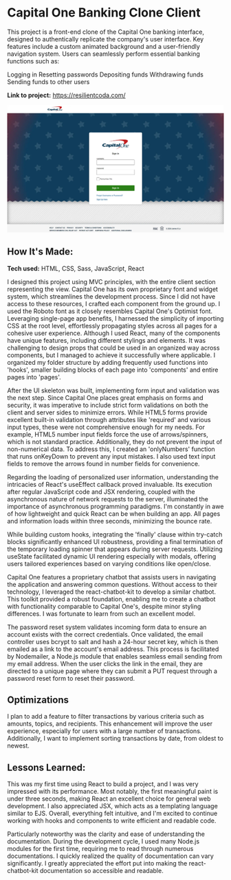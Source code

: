 # Capital One Banking Clone Client

This project is a front-end clone of the Capital One banking interface, designed to authentically replicate the company's user interface. Key features include a custom animated background and a user-friendly navigation system. Users can seamlessly perform essential banking functions such as:

Logging in
Resetting passwords
Depositing funds
Withdrawing funds
Sending funds to other users

**Link to project:** https://resilientcoda.com/

![application website](/src/images/coda.webp)

## How It's Made:

**Tech used:** HTML, CSS, Sass, JavaScript, React

I designed this project using MVC principles, with the entire client section representing the view. Capital One has its own proprietary font and widget system, which streamlines the development process. Since I did not have access to these resources, I crafted each component from the ground up. I used the Roboto font as it closely resembles Capital One's Optimist font. Leveraging single-page app benefits, I harnessed the simplicity of importing CSS at the root level, effortlessly propagating styles across all pages for a cohesive user experience. Although I used React, many of the components have unique features, including different stylings and elements. It was challenging to design props that could be used in an organized way across components, but I managed to achieve it successfully where applicable. I organized my folder structure by adding frequently used functions into 'hooks', smaller building blocks of each page into 'components' and entire pages into 'pages'.

After the UI skeleton was built, implementing form input and validation was the next step. Since Capital One places great emphasis on forms and security, it was imperative to include strict form validations on both the client and server sides to minimize errors. While HTML5 forms provide excellent built-in validation through attributes like 'required' and various input types, these were not comprehensive enough for my needs. For example, HTML5 number input fields force the use of arrows/spinners, which is not standard practice. Additionally, they do not prevent the input of non-numerical data. To address this, I created an 'onlyNumbers' function that runs onKeyDown to prevent any input mistakes. I also used text input fields to remove the arrows found in number fields for convenience.

Regarding the loading of personalized user information, understanding the intricacies of React's useEffect callback proved invaluable. Its execution after regular JavaScript code and JSX rendering, coupled with the asynchronous nature of network requests to the server, illuminated the importance of asynchronous programming paradigms. I'm constantly in awe of how lightweight and quick React can be when building an app. All pages and information loads within three seconds, minimizing the bounce rate.

While building custom hooks, integrating the 'finally' clause within try-catch blocks significantly enhanced UI robustness, providing a final termination of the temporary loading spinner that appears during server requests. Utilizing useState facilitated dynamic UI rendering especially with modals, offering users tailored experiences based on varying conditions like open/close.

Capital One features a proprietary chatbot that assists users in navigating the application and answering common questions. Without access to their technology, I leveraged the react-chatbot-kit to develop a similar chatbot. This toolkit provided a robust foundation, enabling me to create a chatbot with functionality comparable to Capital One's, despite minor styling differences. I was fortunate to learn from such an excellent model.

The password reset system validates incoming form data to ensure an account exists with the correct credentials. Once validated, the email controller uses bcrypt to salt and hash a 24-hour secret key, which is then emailed as a link to the account's email address. This process is facilitated by Nodemailer, a Node.js module that enables seamless email sending from my email address. When the user clicks the link in the email, they are directed to a unique page where they can submit a PUT request through a password reset form to reset their password.

## Optimizations

I plan to add a feature to filter transactions by various criteria such as amounts, topics, and recipients. This enhancement will improve the user experience, especially for users with a large number of transactions. Additionally, I want to implement sorting transactions by date, from oldest to newest.

## Lessons Learned:

This was my first time using React to build a project, and I was very impressed with its performance. Most notably, the first meaningful paint is under three seconds, making React an excellent choice for general web development. I also appreciated JSX, which acts as a templating language similar to EJS. Overall, everything felt intuitive, and I'm excited to continue working with hooks and components to write efficient and readable code.

Particularly noteworthy was the clarity and ease of understanding the documentation. During the development cycle, I used many Node.js modules for the first time, requiring me to read through numerous documentations. I quickly realized the quality of documentation can vary significantly. I greatly appreciated the effort put into making the react-chatbot-kit documentation so accessible and readable.
